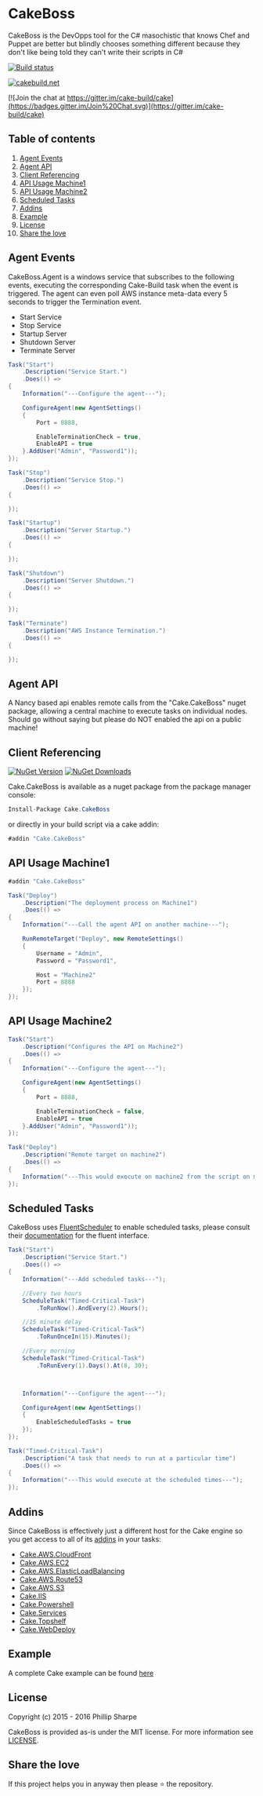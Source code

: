 # CakeBoss

CakeBoss is the DevOpps tool for the C# masochistic that knows Chef and Puppet are better but blindly chooses something different because they don't like being told they can't write their scripts in C#

[![Build status](https://ci.appveyor.com/api/projects/status/8s5w8ier41krrqpd?svg=true)](https://ci.appveyor.com/project/SharpeRAD/cakeboss)

[![cakebuild.net](https://img.shields.io/badge/WWW-cakebuild.net-blue.svg)](http://cakebuild.net/)

[![Join the chat at https://gitter.im/cake-build/cake](https://badges.gitter.im/Join%20Chat.svg)](https://gitter.im/cake-build/cake)



## Table of contents

1. [Agent Events](https://github.com/SharpeRAD/CakeBoss#agent-events)
2. [Agent API](https://github.com/SharpeRAD/CakeBoss#agent-api)
3. [Client Referencing](https://github.com/SharpeRAD/CakeBoss#client-referencing)
4. [API Usage Machine1](https://github.com/SharpeRAD/CakeBoss#api-usage-machine1)
5. [API Usage Machine2](https://github.com/SharpeRAD/CakeBoss#api-usage-machine2)
6. [Scheduled Tasks](https://github.com/SharpeRAD/CakeBoss#scheduled-tasks)
7. [Addins](https://github.com/SharpeRAD/CakeBoss#addins)
8. [Example](https://github.com/SharpeRAD/CakeBoss#example)
9. [License](https://github.com/SharpeRAD/CakeBoss#license)
10. [Share the love](https://github.com/SharpeRAD/CakeBoss#share-the-love)



## Agent Events

CakeBoss.Agent is a windows service that subscribes to the following events, executing the corresponding Cake-Build task when the event is triggered. The agent can even poll AWS instance meta-data every 5 seconds to trigger the Termination event.

* Start Service
* Stop Service
* Startup Server
* Shutdown Server
* Terminate Server



```csharp
Task("Start")
    .Description("Service Start.")
    .Does(() =>
{
	Information("---Configure the agent---");

    ConfigureAgent(new AgentSettings()
	{
		Port = 8888,

        EnableTerminationCheck = true,
		EnableAPI = true
	}.AddUser("Admin", "Password1"));
});

Task("Stop")
    .Description("Service Stop.")
    .Does(() =>
{

});

Task("Startup")
    .Description("Server Startup.")
    .Does(() =>
{

});

Task("Shutdown")
    .Description("Server Shutdown.")
    .Does(() =>
{

});

Task("Terminate")
    .Description("AWS Instance Termination.")
    .Does(() =>
{

});
```



## Agent API

A Nancy based api enables remote calls from the "Cake.CakeBoss" nuget package, allowing a central machine to execute tasks on individual nodes. Should go without saying but please do NOT enabled the api on a public machine!



## Client Referencing

[![NuGet Version](http://img.shields.io/nuget/v/Cake.CakeBoss.svg?style=flat)](https://www.nuget.org/packages/Cake.CakeBoss/) [![NuGet Downloads](http://img.shields.io/nuget/dt/Cake.CakeBoss.svg?style=flat)](https://www.nuget.org/packages/Cake.CakeBoss/)

Cake.CakeBoss is available as a nuget package from the package manager console:

```csharp
Install-Package Cake.CakeBoss
```

or directly in your build script via a cake addin:

```csharp
#addin "Cake.CakeBoss"
```



## API Usage Machine1

```csharp
#addin "Cake.CakeBoss"

Task("Deploy")
    .Description("The deployment process on Machine1")
    .Does(() =>
{
    Information("---Call the agent API on another machine---");

    RunRemoteTarget("Deploy", new RemoteSettings()
	{
        Username = "Admin",
        Password = "Password1",

        Host = "Machine2"
        Port = 8888
    });
});
```



## API Usage Machine2

```csharp
Task("Start")
    .Description("Configures the API on Machine2")
    .Does(() =>
{
    Information("---Configure the agent---");

	ConfigureAgent(new AgentSettings()
	{
		Port = 8888,

        EnableTerminationCheck = false,
		EnableAPI = true
	}.AddUser("Admin", "Password1"));
});

Task("Deploy")
    .Description("Remote target on machine2")
    .Does(() =>
{
    Information("---This would execute on machine2 from the script on machine1---");
});
```



## Scheduled Tasks

CakeBoss uses [FluentScheduler](https://github.com/fluentscheduler/FluentScheduler) to enable scheduled tasks, please consult their [documentation](https://github.com/fluentscheduler/FluentScheduler) for the fluent interface.

```csharp
Task("Start")
    .Description("Service Start.")
    .Does(() =>
{
    Information("---Add scheduled tasks---");

	//Every two hours
	ScheduleTask("Timed-Critical-Task")
        .ToRunNow().AndEvery(2).Hours();

    //15 minute delay
    ScheduleTask("Timed-Critical-Task")
        .ToRunOnceIn(15).Minutes();

    //Every morning
    ScheduleTask("Timed-Critical-Task")
        .ToRunEvery(1).Days().At(8, 30);



    Information("---Configure the agent---");

	ConfigureAgent(new AgentSettings()
	{
        EnableScheduledTasks = true
	});
});

Task("Timed-Critical-Task")
    .Description("A task that needs to run at a particular time")
    .Does(() =>
{
	Information("---This would execute at the scheduled times---");
});
```



## Addins

Since CakeBoss is effectively just a different host for the Cake engine so you get access to all of its [addins](http://cakebuild.net/addins) in your tasks:

* [Cake.AWS.CloudFront](https://github.com/SharpeRAD/Cake.AWS.CloudFront)
* [Cake.AWS.EC2](https://github.com/SharpeRAD/Cake.AWS.EC2)
* [Cake.AWS.ElasticLoadBalancing](https://github.com/SharpeRAD/Cake.AWS.ElasticLoadBalancing)
* [Cake.AWS.Route53](https://github.com/SharpeRAD/Cake.AWS.Route53)
* [Cake.AWS.S3](https://github.com/SharpeRAD/Cake.AWS.S3)
* [Cake.IIS](https://github.com/SharpeRAD/Cake.IIS)
* [Cake.Powershell](https://github.com/SharpeRAD/Cake.Powershell)
* [Cake.Services](https://github.com/SharpeRAD/Cake.Services)
* [Cake.Topshelf](https://github.com/SharpeRAD/Cake.Topshelf)
* [Cake.WebDeploy](https://github.com/SharpeRAD/Cake.WebDeploy)



## Example

A complete Cake example can be found [here](https://github.com/SharpeRAD/CakeBoss/blob/master/script/Test.cake)



## License

Copyright (c) 2015 - 2016 Phillip Sharpe

CakeBoss is provided as-is under the MIT license. For more information see [LICENSE](https://github.com/SharpeRAD/CakeBoss/blob/master/LICENSE).



## Share the love

If this project helps you in anyway then please :star: the repository.
